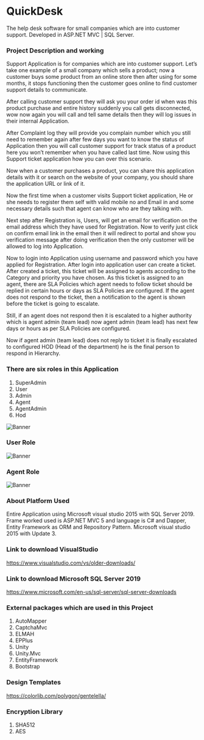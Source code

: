 # QuickDesk
The help desk software for small companies which are into customer support. Developed in ASP.NET MVC | SQL Server.

### Project Description and working

Support Application is for companies which are into customer support. 
Let’s take one example of a small company which sells a product; now a customer buys some product from an online store then after using for some months, it stops functioning then the customer goes online to find customer support details to communicate.

After calling customer support they will ask you your order id when was this product purchase and entire history suddenly you call gets disconnected, wow now again you will call and tell same details then they will log issues in their internal Application.

After Complaint log they will provide you complain number which you still need to remember again after few days you want to know the status of Application then you will call customer support for track status of a product here you won’t remember when you have called last time.
Now using this Support ticket application how you can over this scenario. 

Now when a customer purchases a product, you can share this application details with it or search on the website of your company, you should share the application URL or link of it. 

Now the first time when a customer visits Support ticket application, He or she needs to register them self with valid mobile no and Email in and some necessary details such that agent can know who are they talking with. 

Next step after Registration is, Users, will get an email for verification on the email address which they have used for Registration.
Now to verify just click on confirm email link in the email then it will redirect to portal and show you verification message after doing verification then the only customer will be allowed to log into Application.

Now to login into Application using username and password which you have applied for Registration. After login into application user can create a ticket. After created a ticket, this ticket will be assigned to agents according to the Category and priority you have chosen. As this ticket is assigned to an agent, there are SLA Policies which agent needs to follow ticket should be replied in certain hours or days as SLA Policies are configured. If the agent does not respond to the ticket, then a notification to the agent is shown before the ticket is going to escalate.

Still, if an agent does not respond then it is escalated to a higher authority which is agent admin (team lead) now agent admin (team lead) has next few days or hours as per SLA Policies are configured.

Now if agent admin (team lead) does not reply to ticket it is finally escalated to configured HOD (Head of the department) he is the final person to respond in Hierarchy.

### There are six roles in this Application
1.	SuperAdmin
2.	User
3.	Admin
4.	Agent
5.	AgentAdmin
6.	Hod

<img src="https://github.com/saineshwar/QuickDesk/blob/master/snap/2020-08-19_18-53-17.png?raw=true" alt="Banner" title="Banner" style="max-width:100%;">

### User Role

<img src="https://github.com/saineshwar/QuickDesk/blob/master/snap/2020-08-19_19-18-33.png?raw=true" alt="Banner" title="Banner" style="max-width:100%;">

### Agent Role

<img src="https://github.com/saineshwar/QuickDesk/blob/master/snap/2020-08-19_19-49-09.png?raw=true" alt="Banner" title="Banner" style="max-width:100%;">

### About Platform Used
Entire Application using Microsoft visual studio 2015 with SQL Server 2019. Frame worked used is ASP.NET MVC 5 and language is C# and Dapper, Entity Framework as ORM and Repository Pattern. Microsoft visual studio 2015 with Update 3.

### Link to download VisualStudio
https://www.visualstudio.com/vs/older-downloads/

### Link to download Microsoft SQL Server 2019
https://www.microsoft.com/en-us/sql-server/sql-server-downloads

### External packages which are used in this Project 
1.	AutoMapper
2.	CaptchaMvc
3.	ELMAH
4.	EPPlus
5.	Unity
6.	Unity.Mvc
7.	EntityFramework
8.	Bootstrap

### Design Templates
https://colorlib.com/polygon/gentelella/

### Encryption Library
1.	SHA512
2.	AES
